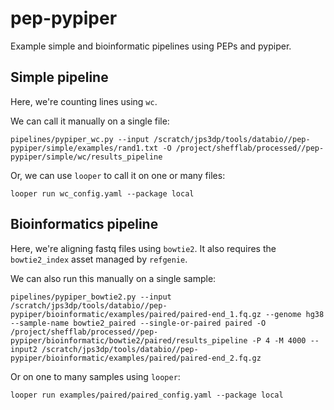 # pep-pypiper
Example simple and bioinformatic pipelines using PEPs and pypiper.

## Simple pipeline

Here, we're counting lines using `wc`.

We can call it manually on a single file:
```
pipelines/pypiper_wc.py --input /scratch/jps3dp/tools/databio//pep-pypiper/simple/examples/rand1.txt -O /project/shefflab/processed//pep-pypiper/simple/wc/results_pipeline
```

Or, we can use `looper` to call it on one or many files:
```
looper run wc_config.yaml --package local
```

## Bioinformatics pipeline

Here, we're aligning fastq files using `bowtie2`.  It also requires the `bowtie2_index` asset managed by `refgenie`.

We can also run this manually on a single sample:
```
pipelines/pypiper_bowtie2.py --input /scratch/jps3dp/tools/databio//pep-pypiper/bioinformatic/examples/paired/paired-end_1.fq.gz --genome hg38 --sample-name bowtie2_paired --single-or-paired paired -O /project/shefflab/processed//pep-pypiper/bioinformatic/bowtie2/paired/results_pipeline -P 4 -M 4000 --input2 /scratch/jps3dp/tools/databio//pep-pypiper/bioinformatic/examples/paired/paired-end_2.fq.gz
```

Or on one to many samples using `looper`:
```
looper run examples/paired/paired_config.yaml --package local
```



